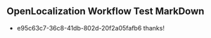 ## OpenLocalization Workflow Test MarkDown
* e95c63c7-36c8-41db-802d-20f2a05fafb6 thanks!

<!--HONumber=Aug16_HO4-->


